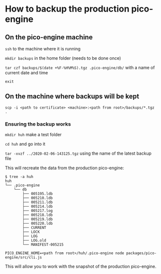 # How to backup the production pico-engine

## On the pico-engine machine

`ssh` to the machine where it is running

`mkdir backups` in the home folder (needs to be done once)

`tar czf backups/$(date +%F-%H%M%S).tgz .pico-engine/db/` with a name of current date and time

`exit`

## On the machine where backups will be kept

`scp -i <path to certificate> <machine>:<path from root>/backups/*.tgz .`

### Ensuring the backup works

`mkdir huh` make a test folder

`cd huh` and go into it

`tar -xvzf ../2020-02-06-143125.tgz` using the name of the latest backup file

This will recreate the data from the production pico-engine:

```
$ tree -a huh
huh
└── .pico-engine
    └── db
        ├── 005195.ldb
        ├── 005210.ldb
        ├── 005211.ldb
        ├── 005214.ldb
        ├── 005217.log
        ├── 005218.ldb
        ├── 005219.ldb
        ├── 005220.ldb
        ├── CURRENT
        ├── LOCK
        ├── LOG
        ├── LOG.old
        └── MANIFEST-005215
```

`PICO_ENGINE_HOME=<path from root>/huh/.pico-engine node packages/pico-engine/src/cli.js`

This will allow you to work with the snapshot of the production pico-engine.

